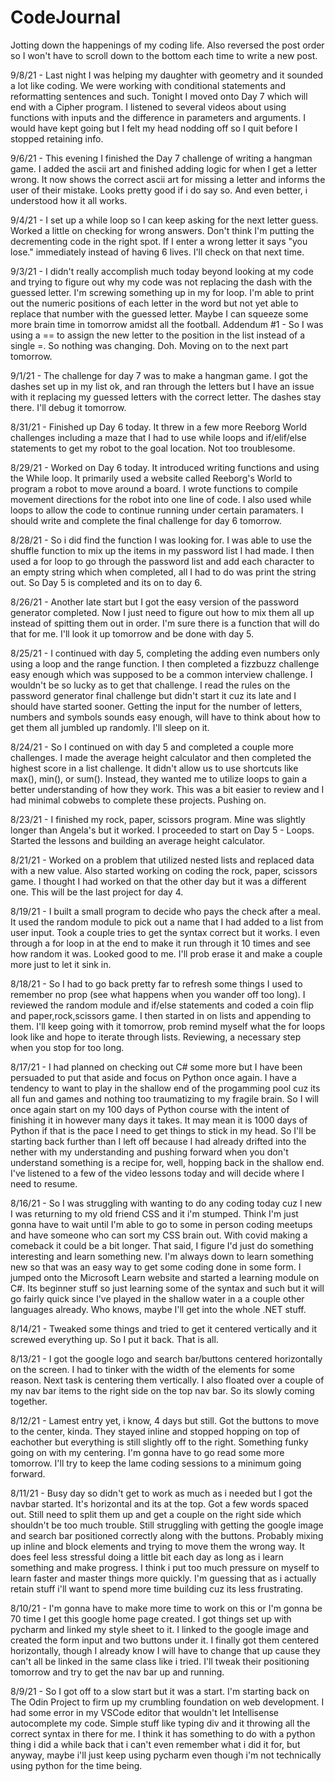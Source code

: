 # CodeJournal
Jotting down the happenings of my coding life. Also reversed the post order so I won't have to scroll down to the bottom each time to write a new post.

9/8/21 - Last night I was helping my daughter with geometry and it sounded a lot like coding. We were working with conditional statements and reformatting sentences and such.  Tonight I moved onto Day 7 which will end with a Cipher program.  I listened to several videos about using functions with inputs and the difference in parameters and arguments. I would have kept going but I felt my head nodding off so I quit before I stopped retaining info.  

9/6/21 - This evening I finished the Day 7 challenge of writing a hangman game.  I added the ascii art and finished adding logic for when I get a letter wrong.  It now shows the correct ascii art for missing a letter and informs the user of their mistake. Looks pretty good if i do say so.  And even better, i understood how it all works. 

9/4/21 - I set up a while loop so I can keep asking for the next letter guess. Worked a little on checking for wrong answers. Don't think I'm putting the decrementing code in the right spot.  If I enter a wrong letter it says "you lose." immediately instead of having 6 lives.  I'll check on that next time.  

9/3/21 - I didn't really accomplish much today beyond looking at my code and trying to figure out why my code was not replacing the dash with the guessed letter. I'm screwing something up in my for loop. I'm able to print out the numeric positions of each letter in the word but not yet able to replace that number with the guessed letter.  Maybe I can squeeze some more brain time in tomorrow amidst all the football.
Addendum #1 - So I was using a == to assign the new letter to the position in the list instead of a single =.  So nothing was changing.  Doh.  Moving on to the next part tomorrow.

9/1/21 - The challenge for day 7 was to make a hangman game.  I got the dashes set up in my list ok, and ran through the letters but I have an issue with it replacing my guessed letters with the correct letter.  The dashes stay there.  I'll debug it tomorrow.

8/31/21 - Finished up Day 6 today.  It threw in a few more Reeborg World challenges including a maze that I had to use while loops and if/elif/else statements to get my robot to the goal location.  Not too troublesome.

8/29/21 - Worked on Day 6 today. It introduced writing functions and using the While loop.  It primarily used a website called Reeborg's World to program a robot to move around a board.  I wrote functions to compile movement directions for the robot into one line of code.  I also used while loops to allow the code to continue running under certain paramaters.  I should write and complete the final challenge for day 6 tomorrow.

8/28/21 - So i did find the function I was looking for.  I was able to use the shuffle function to mix up the items in my password list I had made.  I then used a for loop to go through the password list and add each character to an empty string which when completed, all I had to do was print the string out.  So Day 5 is completed and its on to day 6.

8/26/21 - Another late start but I got the easy version of the password generator completed. Now I just need to figure out how to mix them all up  instead of spitting them out in order.  I'm sure there is a function that will do that for me.  I'll look it up tomorrow and be done with day 5.

8/25/21 - I continued with day 5, completing the adding even numbers only using a loop and the range function.  I then completed a fizzbuzz challenge easy enough which was supposed to be a common interview challenge.  I wouldn't be so lucky as to get that challenge.  I read the rules on the password generator final challenge but didn't start it cuz its late and I should have started sooner. Getting the input for the number of letters, numbers and symbols sounds easy enough, will have to think about how to get them all jumbled up randomly. I'll sleep on it.

8/24/21 - So I continued on with day 5 and completed a couple more challenges.  I made the average height calculator and then completed the highest score in a list challenge.  It didn't allow us to use shortcuts like max(), min(), or sum().  Instead, they wanted me to utilize loops to gain a better understanding of how they work. This was a bit easier to review and I had minimal cobwebs to complete these projects.  Pushing on.

8/23/21 - I finished my rock, paper, scissors program.  Mine was slightly longer than Angela's but it worked. I proceeded to start on Day 5 - Loops.  Started the lessons and building an average height calculator.

8/21/21 - Worked on a problem that utilized nested lists and replaced data with a new value.  Also started working on coding the rock, paper, scissors game.  I thought I had worked on that the other day but it was a different one. This will be the last project for day 4.

8/19/21 - I built a small program to decide who pays the check after a meal.  It used the random module to pick out a name that I had added to a list from user input.  Took a couple tries to get the syntax correct but it works. I even through a for loop in at the end to make it run through it 10 times and see how random it was.  Looked good to me.  I'll prob erase it and make a couple more just to let it sink in.  

8/18/21 - So I had to go back pretty far to refresh some things I used to remember no prop (see what happens when you wander off too long).  I reviewed the random module and if/else statements and coded a coin flip and paper,rock,scissors game.  I then started in on lists and appending to them.  I'll keep going with it tomorrow, prob remind myself what the for loops look like and hope to iterate through lists.  Reviewing, a necessary step when you stop for too long.

8/17/21 - I had planned on checking out C# some more but I have been persuaded to put that aside and focus on Python once again.  I have a tendency to want to play in the shallow end of the progamming pool cuz its all fun and games and nothing too traumatizing to my fragile brain. So I will once again start on my 100 days of Python course with the intent of finishing it in however many days it takes.  It may mean it is 1000 days of Python if that is the pace I need to get things to stick in my head. So I'll be starting back further than I left off because I had already drifted into the nether with my understanding and pushing forward when you don't understand something is a recipe for, well, hopping back in the shallow end.   I've listened to a few of the video lessons today and will decide where I need to resume.

8/16/21 - So I was struggling with wanting to do any coding today cuz I new I was returning to my old friend CSS and it i'm stumped.  Think I'm just gonna have to wait until I'm able to go to some in person coding meetups and have someone who can sort my CSS brain out.  With covid making a comeback it could be a bit longer.  That said, I figure I'd just do something interesting and learn something new.  I'm always down to learn something new so that was an easy way to get some coding done in some form.  I jumped onto the Microsoft Learn website and started a learning module on C#.  Its beginner stuff so just learning some of the syntax and such but it will go fairly quick since I've played in the shallow water in a a couple other languages already.  Who knows, maybe I'll get into the whole .NET stuff.

8/14/21 - Tweaked some things and tried to get it centered vertically and it screwed everything up. So I put it back.  That is all.

8/13/21 - I got the google logo and search bar/buttons centered horizontally on the screen.  I had to tinker with the width of the elements for some reason.  Next task is centering them vertically.   I also floated over a couple of my nav bar items to the right side on the top nav bar.  So its slowly coming together.

8/12/21 - Lamest entry yet, i know, 4 days but still.  Got the buttons to move to the center, kinda.  They stayed inline and stopped hopping on top of eachother but everything is still slightly off to the right. Something funky going on with my centering. I'm gonna have to go read some more tomorrow.  I'll try to keep the lame coding sessions to a minimum going forward.

8/11/21 - Busy day so didn't get to work as much as i needed but I got the navbar started.  It's horizontal and its at the top.  Got a few words spaced out. Still need to split them up and get a couple on the right side which shouldn't be too much trouble.  Still struggling with getting the google image and search bar positioned correctly along with the buttons. Probably mixing up inline and block elements and trying to move them the wrong way. It does feel less stressful doing a little bit each day as long as i learn something and make progress.  I think i put too much pressure on myself to learn faster and master things more quickly. I'm guessing that as i actually retain stuff i'll want to spend more time building cuz its less frustrating.

8/10/21 - I'm gonna have to make more time to work on this or I'm gonna be 70 time I get this google home page created.  I got things set up with pycharm and linked my style sheet to it.  I linked to the google image and created the form input and two buttons under it.  I finally got them centered horizontally, though I already know I will have to change that up cause they can't all be linked in the same class like i tried. I'll tweak their positioning tomorrow and try to get the nav bar up and running.

8/9/21 - So I got off to a slow start but it was a start.  I'm starting back on The Odin Project to firm up my crumbling foundation on web development. I had some error in my VSCode editor that wouldn't let Intellisense autocomplete my code.  Simple stuff like typing div and it throwing all the correct syntax in there for me. I think it has something to do with a python thing i did a while back that i can't even remember what i did it for, but anyway, maybe i'll just keep using pycharm even though i'm not technically using python for the time being.  






